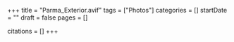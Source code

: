 +++
title = "Parma_Exterior.avif"
tags = ["Photos"]
categories = []
startDate = ""
draft = false
pages = []

citations = []
+++
